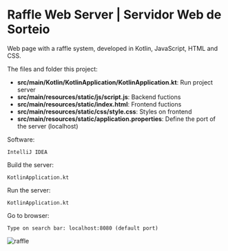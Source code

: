 # Raffle Web Server | Servidor Web de Sorteio
Web page with a raffle system, developed in Kotlin, JavaScript, HTML and CSS.

The files and folder this project:

* __src/main/Kotlin/KotlinApplication/KotlinApplication.kt__: Run project server
* __src/main/resources/static/js/script.js__: Backend fuctions
* __src/main/resources/static/index.html__: Frontend fuctions
* __src/main/resources/static/css/style.css__: Styles on frontend
* __src/main/resources/static/application.properties__: Define the port of the server (localhost)

Software:
```
IntelliJ IDEA
```

Build the server:
```
KotlinApplication.kt
```

Run the server:
```
KotlinApplication.kt
```

Go to browser:
```
Type on search bar: localhost:8080 (default port)
```

![raffle](https://user-images.githubusercontent.com/73314261/170289575-b327463c-864b-40a3-85eb-b62f224b8c75.gif)
